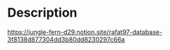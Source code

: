 
# Description

https://jungle-fern-d29.notion.site/rafat97-database-3f8138d877304dd3b80dd8230297c66a
